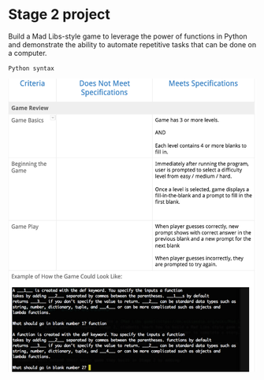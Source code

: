 # Stage 2 project
Build a Mad Libs-style game to leverage the power of functions in Python and demonstrate the ability to automate repetitive tasks that can be done on a computer.

    Python syntax

<img src="https://github.com/kmalves/fill-in-the-blanks/blob/master/images/stage2.png">
    

